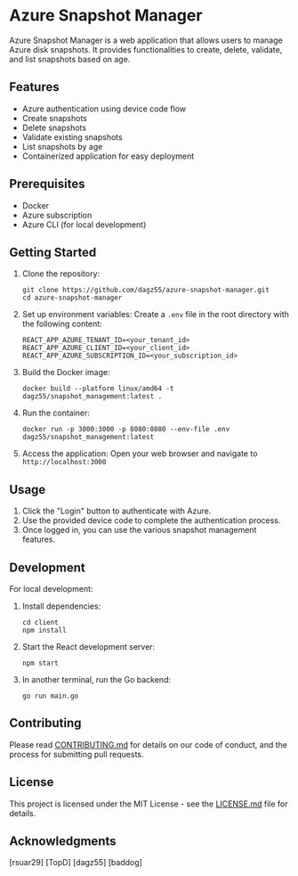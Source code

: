 # Azure Snapshot Manager

Azure Snapshot Manager is a web application that allows users to manage Azure disk snapshots. It provides functionalities to create, delete, validate, and list snapshots based on age.

## Features

- Azure authentication using device code flow
- Create snapshots
- Delete snapshots
- Validate existing snapshots
- List snapshots by age
- Containerized application for easy deployment

## Prerequisites

- Docker
- Azure subscription
- Azure CLI (for local development)

## Getting Started

1. Clone the repository:
   ```
   git clone https://github.com/dagz55/azure-snapshot-manager.git
   cd azure-snapshot-manager
   ```

2. Set up environment variables:
   Create a `.env` file in the root directory with the following content:
   ```
   REACT_APP_AZURE_TENANT_ID=<your_tenant_id>
   REACT_APP_AZURE_CLIENT_ID=<your_client_id>
   REACT_APP_AZURE_SUBSCRIPTION_ID=<your_subscription_id>
   ```

3. Build the Docker image:
   ```
   docker build --platform linux/amd64 -t dagz55/snapshot_management:latest .
   ```

4. Run the container:
   ```
   docker run -p 3000:3000 -p 8080:8080 --env-file .env dagz55/snapshot_management:latest
   ```

5. Access the application:
   Open your web browser and navigate to `http://localhost:3000`

## Usage

1. Click the "Login" button to authenticate with Azure.
2. Use the provided device code to complete the authentication process.
3. Once logged in, you can use the various snapshot management features.

## Development

For local development:

1. Install dependencies:
   ```
   cd client
   npm install
   ```

2. Start the React development server:
   ```
   npm start
   ```

3. In another terminal, run the Go backend:
   ```
   go run main.go
   ```

## Contributing

Please read [CONTRIBUTING.md](CONTRIBUTING.md) for details on our code of conduct, and the process for submitting pull requests.

## License

This project is licensed under the MIT License - see the [LICENSE.md](LICENSE.md) file for details.

## Acknowledgments

[rsuar29]
[TopD]
[dagz55]
[baddog]
